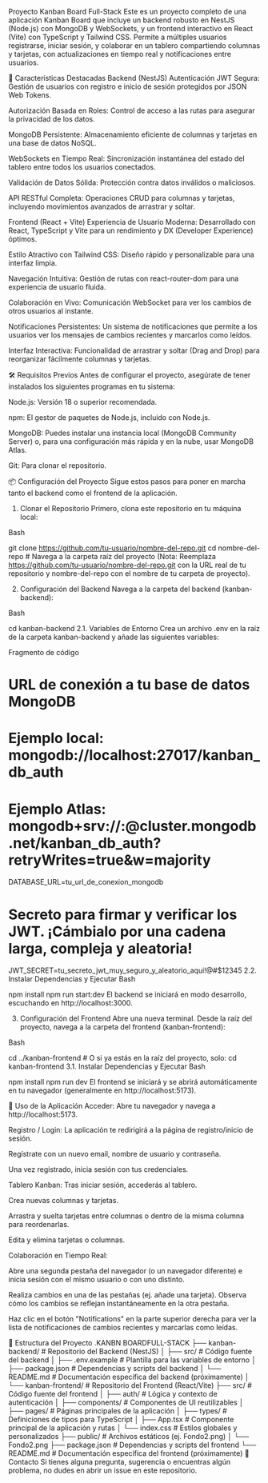 

Proyecto Kanban Board Full-Stack
Este es un proyecto completo de una aplicación Kanban Board que incluye un backend robusto en NestJS (Node.js) con MongoDB y WebSockets, y un frontend interactivo en React (Vite) con TypeScript y Tailwind CSS. Permite a múltiples usuarios registrarse, iniciar sesión, y colaborar en un tablero compartiendo columnas y tarjetas, con actualizaciones en tiempo real y notificaciones entre usuarios.

🚀 Características Destacadas
Backend (NestJS)
Autenticación JWT Segura: Gestión de usuarios con registro e inicio de sesión protegidos por JSON Web Tokens.

Autorización Basada en Roles: Control de acceso a las rutas para asegurar la privacidad de los datos.

MongoDB Persistente: Almacenamiento eficiente de columnas y tarjetas en una base de datos NoSQL.

WebSockets en Tiempo Real: Sincronización instantánea del estado del tablero entre todos los usuarios conectados.

Validación de Datos Sólida: Protección contra datos inválidos o maliciosos.

API RESTful Completa: Operaciones CRUD para columnas y tarjetas, incluyendo movimientos avanzados de arrastrar y soltar.

Frontend (React + Vite)
Experiencia de Usuario Moderna: Desarrollado con React, TypeScript y Vite para un rendimiento y DX (Developer Experience) óptimos.

Estilo Atractivo con Tailwind CSS: Diseño rápido y personalizable para una interfaz limpia.

Navegación Intuitiva: Gestión de rutas con react-router-dom para una experiencia de usuario fluida.

Colaboración en Vivo: Comunicación WebSocket para ver los cambios de otros usuarios al instante.

Notificaciones Persistentes: Un sistema de notificaciones que permite a los usuarios ver los mensajes de cambios recientes y marcarlos como leídos.

Interfaz Interactiva: Funcionalidad de arrastrar y soltar (Drag and Drop) para reorganizar fácilmente columnas y tarjetas.

🛠️ Requisitos Previos
Antes de configurar el proyecto, asegúrate de tener instalados los siguientes programas en tu sistema:

Node.js: Versión 18 o superior recomendada.

npm: El gestor de paquetes de Node.js, incluido con Node.js.

MongoDB: Puedes instalar una instancia local (MongoDB Community Server) o, para una configuración más rápida y en la nube, usar MongoDB Atlas.

Git: Para clonar el repositorio.

📦 Configuración del Proyecto
Sigue estos pasos para poner en marcha tanto el backend como el frontend de la aplicación.

1. Clonar el Repositorio
Primero, clona este repositorio en tu máquina local:

Bash

git clone https://github.com/tu-usuario/nombre-del-repo.git
cd nombre-del-repo # Navega a la carpeta raíz del proyecto
(Nota: Reemplaza https://github.com/tu-usuario/nombre-del-repo.git con la URL real de tu repositorio y nombre-del-repo con el nombre de tu carpeta de proyecto).

2. Configuración del Backend
Navega a la carpeta del backend (kanban-backend):

Bash

cd kanban-backend
2.1. Variables de Entorno
Crea un archivo .env en la raíz de la carpeta kanban-backend y añade las siguientes variables:

Fragmento de código

# URL de conexión a tu base de datos MongoDB
# Ejemplo local: mongodb://localhost:27017/kanban_db_auth
# Ejemplo Atlas: mongodb+srv://<user>:<password>@cluster.mongodb.net/kanban_db_auth?retryWrites=true&w=majority
DATABASE_URL=tu_url_de_conexion_mongodb

# Secreto para firmar y verificar los JWT. ¡Cámbialo por una cadena larga, compleja y aleatoria!
JWT_SECRET=tu_secreto_jwt_muy_seguro_y_aleatorio_aqui!@#$12345
2.2. Instalar Dependencias y Ejecutar
Bash

npm install
npm run start:dev
El backend se iniciará en modo desarrollo, escuchando en http://localhost:3000.

3. Configuración del Frontend
Abre una nueva terminal. Desde la raíz del proyecto, navega a la carpeta del frontend (kanban-frontend):

Bash

cd ../kanban-frontend # O si ya estás en la raíz del proyecto, solo: cd kanban-frontend
3.1. Instalar Dependencias y Ejecutar
Bash

npm install
npm run dev
El frontend se iniciará y se abrirá automáticamente en tu navegador (generalmente en http://localhost:5173).

🚀 Uso de la Aplicación
Acceder: Abre tu navegador y navega a http://localhost:5173.

Registro / Login: La aplicación te redirigirá a la página de registro/inicio de sesión.

Regístrate con un nuevo email, nombre de usuario y contraseña.

Una vez registrado, inicia sesión con tus credenciales.

Tablero Kanban: Tras iniciar sesión, accederás al tablero.

Crea nuevas columnas y tarjetas.

Arrastra y suelta tarjetas entre columnas o dentro de la misma columna para reordenarlas.

Edita y elimina tarjetas o columnas.

Colaboración en Tiempo Real:

Abre una segunda pestaña del navegador (o un navegador diferente) e inicia sesión con el mismo usuario o con uno distinto.

Realiza cambios en una de las pestañas (ej. añade una tarjeta). Observa cómo los cambios se reflejan instantáneamente en la otra pestaña.

Haz clic en el botón "Notifications" en la parte superior derecha para ver la lista de notificaciones de cambios recientes y marcarlas como leídas.

📂 Estructura del Proyecto
.KANBN BOARDFULL-STACK
├── kanban-backend/                  # Repositorio del Backend (NestJS)
│   ├── src/                         # Código fuente del backend
│   ├── .env.example                 # Plantilla para las variables de entorno
│   ├── package.json                 # Dependencias y scripts del backend
│   └── README.md                    # Documentación específica del backend (próximamente)
│
└── kanban-frontend/                 # Repositorio del Frontend (React/Vite)
    ├── src/                         # Código fuente del frontend
    │   ├── auth/                    # Lógica y contexto de autenticación
    │   ├── components/              # Componentes de UI reutilizables
    │   ├── pages/                   # Páginas principales de la aplicación
    │   ├── types/                   # Definiciones de tipos para TypeScript
    │   ├── App.tsx                  # Componente principal de la aplicación y rutas
    │   └── index.css                # Estilos globales y personalizados
    ├── public/                      # Archivos estáticos (ej. Fondo2.png)
    │   └── Fondo2.png
    ├── package.json                 # Dependencias y scripts del frontend
    └── README.md                    # Documentación específica del frontend (próximamente)
🤝 Contacto
Si tienes alguna pregunta, sugerencia o encuentras algún problema, no dudes en abrir un issue en este repositorio.
